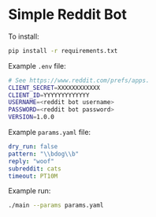 # Simple Reddit Bot

To install:
```bash
pip install -r requirements.txt
```

Example `.env` file:

```bash
# See https://www.reddit.com/prefs/apps.
CLIENT_SECRET=XXXXXXXXXXXX
CLIENT_ID=YYYYYYYYYYYYY
USERNAME=<reddit bot username>
PASSWORD=<reddit bot password>
VERSION=1.0.0
```

Example `params.yaml` file:

```yaml
dry_run: false
pattern: "\\bdog\\b"
reply: "woof"
subreddit: cats
timeout: PT10M
```

Example run:
```bash
./main --params params.yaml
```